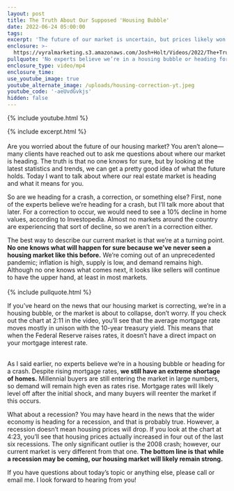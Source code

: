 ```yaml
---
layout: post
title: The Truth About Our Supposed 'Housing Bubble'
date: 2022-06-24 05:00:00
tags:
excerpt: 'The future of our market is uncertain, but prices likely won’t fall. '
enclosure: >-
  https://vyralmarketing.s3.amazonaws.com/Josh+Holt/Videos/2022/The+Truth+About+Our+Supposed+'Housing+Bubble'.mp4
pullquote: 'No experts believe we’re in a housing bubble or heading for a crash. '
enclosure_type: video/mp4
enclosure_time:
use_youtube_image: true
youtube_alternate_image: /uploads/housing-correction-yt.jpeg
youtube_code: '-aeUvdGvkjs'
hidden: false
---
```

{% include youtube.html %}

{% include excerpt.html %}<br><br>Are you worried about the future of our housing market? You aren’t alone—many clients have reached out to ask me questions about where our market is heading. The truth is that no one knows for sure, but by looking at the latest statistics and trends, we can get a pretty good idea of what the future holds. Today I want to talk about where our real estate market is heading and what it means for you.&nbsp;

So are we heading for a crash, a correction, or something else? First, none of the experts believe we’re heading for a crash, but I’ll talk more about that later. For a correction to occur, we would need to see a 10% decline in home values, according to Investopedia. Almost no markets around the country are experiencing that sort of decline, so we aren’t in a correction either.&nbsp;

The best way to describe our current market is that we’re at a turning point. **No one knows what will happen for sure because we’ve never seen a housing market like this before.** We’re coming out of an unprecedented pandemic; inflation is high, supply is low, and demand remains high. Although no one knows what comes next, it looks like sellers will continue to have the upper hand, at least in most markets.&nbsp;<br><br>{% include pullquote.html %}

If you’ve heard on the news that our housing market is correcting, we’re in a housing bubble, or the market is about to collapse, don’t worry. If you check out the chart at 2:11 in the video, you’ll see that the average mortgage rate moves mostly in unison with the 10-year treasury yield. This means that when the Federal Reserve raises rates, it doesn’t have a direct impact on your mortgage interest rate.

<br>As I said earlier, no experts believe we’re in a housing bubble or heading for a crash. Despite rising mortgage rates, **we still have an extreme shortage of homes.** Millennial buyers are still entering the market in large numbers, so demand will remain high even as rates rise. Mortgage rates will likely level off after the initial shock, and many buyers will reenter the market if this occurs.&nbsp;

What about a recession? You may have heard in the news that the wider economy is heading for a recession, and that is probably true. However, a recession doesn’t mean housing prices will drop. If you look at the chart at 4:23, you’ll see that housing prices actually increased in four out of the last six recessions. The only significant outlier is the 2008 crash; however, our current market is very different from that one. **The bottom line is that while a recession may be coming, our housing market will likely remain strong.&nbsp;**

If you have questions about today’s topic or anything else, please call or email me. I look forward to hearing from you\!
